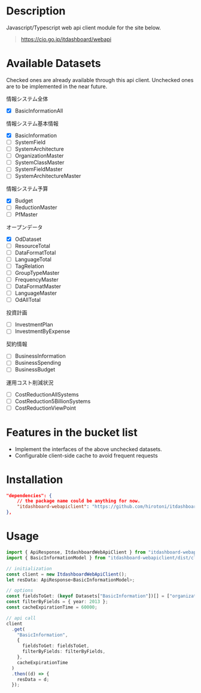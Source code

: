# Description

Javascript/Typescript web api client module for the site below.

> https://cio.go.jp/itdashboard/webapi

# Available Datasets

Checked ones are already available through this api client.
Unchecked ones are to be implemented in the near future.

情報システム全体

- [x] BasicInformationAll

情報システム基本情報

- [x] BasicInformation
- [ ] SystemField
- [ ] SystemArchitecture
- [ ] OrganizationMaster
- [ ] SystemClassMaster
- [ ] SystemFieldMaster
- [ ] SystemArchitectureMaster

情報システム予算

- [x] Budget
- [ ] ReductionMaster
- [ ] PfMaster

オープンデータ

- [x] OdDataset
- [ ] ResourceTotal
- [ ] DataFormatTotal
- [ ] LanguageTotal
- [ ] TagRelation
- [ ] GroupTypeMaster
- [ ] FrequencyMaster
- [ ] DataFormatMaster
- [ ] LanguageMaster
- [ ] OdAllTotal

投資計画

- [ ] InvestmentPlan
- [ ] InvestmentByExpense

契約情報

- [ ] BusinessInformation
- [ ] BusinessSpending
- [ ] BusinessBudget

運用コスト削減状況

- [ ] CostReductionAllSystems
- [ ] CostReduction5BillionSystems
- [ ] CostReductionViewPoint

# Features in the bucket list

- Implement the interfaces of the above unchecked datasets.
- Configurable client-side cache to avoid frequent requests

# Installation

```json
"dependencies": {
    // the package name could be anything for now.
    "itdashboard-webapiclient": "https://github.com/hirotoni/itdashboard-webapiclient.git#master",
},
```

# Usage

```typescript
import { ApiResponse, ItdashboardWebApiClient } from "itdashboard-webapiclient/dist";
import { BasicInformationModel } from "itdashboard-webapiclient/dist/client/models";

// initialization
const client = new ItdashboardWebApiClient();
let resData: ApiResponse<BasicInformationModel>;

// options
const fieldsToGet: (keyof Datasets["BasicInformation"])[] = ["organization", "year"];
const filterByFields = { year: 2013 };
const cacheExpirationTime = 60000;

// api call
client
  .get(
    "BasicInformation",
    {
      fieldsToGet: fieldsToGet,
      filterByFields: filterByFields,
    },
    cacheExpirationTime
  )
  .then((d) => {
    resData = d;
  });
```
